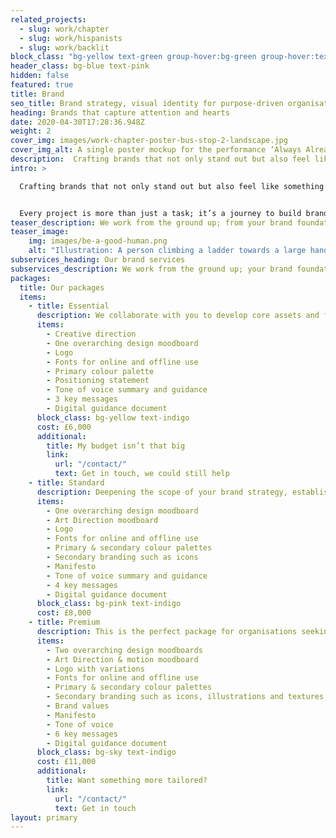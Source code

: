 ```yaml
---
related_projects:
  - slug: work/chapter
  - slug: work/hispanists
  - slug: work/backlit
block_class: "bg-yellow text-green group-hover:bg-green group-hover:text-yellow"
header_class: bg-blue text-pink
hidden: false
featured: true
title: Brand
seo_title: Brand strategy, visual identity for purpose-driven organisations
heading: Brands that capture attention and hearts
date: 2020-04-30T17:28:36.948Z
weight: 2
cover_img: images/work-chapter-poster-bus-stop-2-landscape.jpg
cover_img_alt: A single poster mockup for the performance ‘Always Already’. The poster is on a brick wall, a longer perspective view of the street is visible to the right of the image.
description:  Crafting brands that not only stand out but also feel like something you can truly believe in, we ensure they become something you can truly be a part of.
intro: >

  Crafting brands that not only stand out but also feel like something you can truly believe in, we ensure they become something you can truly be a part of.


  Every project is more than just a task; it’s a journey to build brands that are unique entities, instilling a profound sense of belonging. Committed to exceeding expectations, we reject the ordinary and strive for exceptional outcomes.
teaser_description: We work from the ground up; from your brand foundations, personality, values all the way to the final output. A carefully crafted, cohesive, thought through brand identity, that has longevity, creativity and truly reflects who you are as an organisation.
teaser_image:
    img: images/be-a-good-human.png
    alt: "Illustration: A person climbing a ladder towards a large hand"
subservices_heading: Our brand services
subservices_description: We work from the ground up; your brand foundations, personality, values, design style all the way up to the final output of a carefully crafted brand identity.
packages:
  title: Our packages
  items:
    - title: Essential
      description: We collaborate with you to develop core assets and features essential for launching your brand or achieving a fresh look that aligns with your organisation and aspirations. All managed efficiently and remotely.
      items:
        - Creative direction
        - One overarching design moodboard 
        - Logo 
        - Fonts for online and offline use
        - Primary colour palette
        - Positioning statement
        - Tone of voice summary and guidance
        - 3 key messages
        - Digital guidance document
      block_class: bg-yellow text-indigo
      cost: £6,000
      additional:
        title: My budget isn’t that big
        link:
          url: "/contact/"
          text: Get in touch, we could still help
    - title: Standard
      description: Deepening the scope of your brand strategy, establishing robust messaging foundations, and crafting supportive design elements for future marketing and communication needs. A cohesive approach to shaping your new brand.
      items:
        - One overarching design moodboard
        - Art Direction moodboard 
        - Logo 
        - Fonts for online and offline use
        - Primary & secondary colour palettes
        - Secondary branding such as icons
        - Manifesto
        - Tone of voice summary and guidance
        - 4 key messages
        - Digital guidance document
      block_class: bg-pink text-indigo
      cost: £8,000
    - title: Premium
      description: This is the perfect package for organisations seeking a comprehensive and detailed brand identity. Build strong foundations through tone of voice and messaging, encompassing a broad spectrum of brand design elements, along with ideas for imagery and motion.
      items:
        - Two overarching design moodboards
        - Art Direction & motion moodboard 
        - Logo with variations 
        - Fonts for online and offline use
        - Primary & secondary colour palettes
        - Secondary branding such as icons, illustrations and textures
        - Brand values
        - Manifesto
        - Tone of voice
        - 6 key messages
        - Digital guidance document
      block_class: bg-sky text-indigo
      cost: £11,000
      additional:
        title: Want something more tailored?
        link:
          url: "/contact/"
          text: Get in touch
layout: primary
---
```

